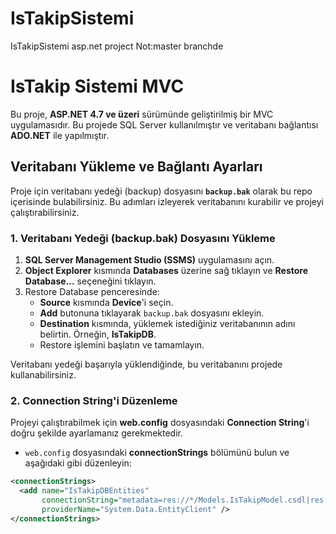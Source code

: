 # IsTakipSistemi
IsTakipSistemi asp.net project  Not:master branchde

# IsTakip Sistemi MVC

Bu proje, **ASP.NET 4.7 ve üzeri** sürümünde geliştirilmiş bir MVC uygulamasıdır. Bu projede SQL Server kullanılmıştır ve veritabanı bağlantısı **ADO.NET** ile yapılmıştır.

## Veritabanı Yükleme ve Bağlantı Ayarları

Proje için veritabanı yedeği (backup) dosyasını **`backup.bak`** olarak bu repo içerisinde bulabilirsiniz. Bu adımları izleyerek veritabanını kurabilir ve projeyi çalıştırabilirsiniz.

### 1. **Veritabanı Yedeği (backup.bak) Dosyasını Yükleme**

1. **SQL Server Management Studio (SSMS)** uygulamasını açın.
2. **Object Explorer** kısmında **Databases** üzerine sağ tıklayın ve **Restore Database...** seçeneğini tıklayın.
3. Restore Database penceresinde:
   - **Source** kısmında **Device**'i seçin.
   - **Add** butonuna tıklayarak `backup.bak` dosyasını ekleyin.
   - **Destination** kısmında, yüklemek istediğiniz veritabanının adını belirtin. Örneğin, **IsTakipDB**.
   - Restore işlemini başlatın ve tamamlayın.

Veritabanı yedeği başarıyla yüklendiğinde, bu veritabanını projede kullanabilirsiniz.

### 2. **Connection String'i Düzenleme**

Projeyi çalıştırabilmek için **web.config** dosyasındaki **Connection String**'i doğru şekilde ayarlamanız gerekmektedir.

- `web.config` dosyasındaki **connectionStrings** bölümünü bulun ve aşağıdaki gibi düzenleyin:

```xml
<connectionStrings>
  <add name="IsTakipDBEntities" 
       connectionString="metadata=res://*/Models.IsTakipModel.csdl|res://*/Models.IsTakipModel.ssdl|res://*/Models.IsTakipModel.msl;provider=System.Data.SqlClient;provider connection string=&quot;data source=YOUR_SERVER_NAME\SQLEXPRESS;initial catalog=IsTakipDB;integrated security=True;trustservercertificate=True;MultipleActiveResultSets=True;App=EntityFramework&quot;" 
       providerName="System.Data.EntityClient" />
</connectionStrings>

